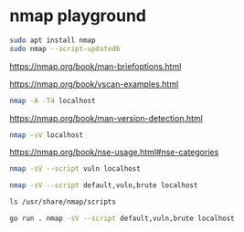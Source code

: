 # nmap playground

```sh
sudo apt install nmap
sudo nmap --script-updatedb
```

<https://nmap.org/book/man-briefoptions.html>

<https://nmap.org/book/vscan-examples.html>

```sh
nmap -A -T4 localhost 
```

<https://nmap.org/book/man-version-detection.html>

```sh
nmap -sV localhost
```

<https://nmap.org/book/nse-usage.html#nse-categories>

```sh
nmap -sV --script vuln localhost
```

```sh
nmap -sV --script default,vuln,brute localhost
```

```sh
ls /usr/share/nmap/scripts
```

```sh
go run . nmap -sV --script default,vuln,brute localhost
```
